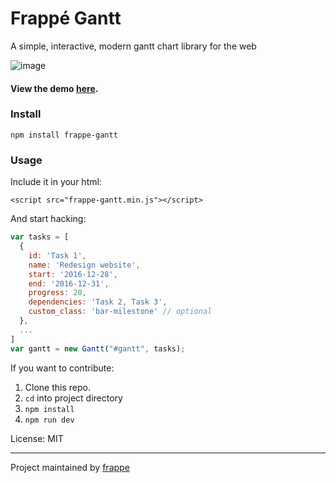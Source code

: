 # Frappé Gantt
A simple, interactive, modern gantt chart library for the web

![image](https://cloud.githubusercontent.com/assets/9355208/21537921/4a38b194-cdbd-11e6-8110-e0da19678a6d.png)

#### View the demo [here](https://frappe.github.io/gantt).

### Install
```
npm install frappe-gantt
```

### Usage
Include it in your html:
```
<script src="frappe-gantt.min.js"></script>
```

And start hacking:
```js
var tasks = [
  {
    id: 'Task 1',
    name: 'Redesign website',
    start: '2016-12-28',
    end: '2016-12-31',
    progress: 20,
    dependencies: 'Task 2, Task 3',
    custom_class: 'bar-milestone' // optional
  },
  ...
]
var gantt = new Gantt("#gantt", tasks);
```

If you want to contribute:

1. Clone this repo.
2. `cd` into project directory
3. `npm install`
4. `npm run dev`

License: MIT

------------------
Project maintained by [frappe](https://github.com/frappe)
